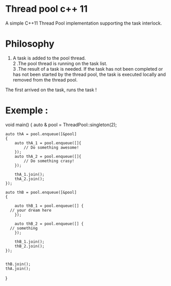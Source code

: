 # Thread pool c++ 11

A simple C++11 Thread Pool implementation supporting the task interlock.

# Philosophy

1. A task is added to the pool thread.           
2 .The pool thread is running on the task list.   
3 .The result of a task is needed. If the task has not been completed or has not been started by the thread pool, 
the task is executed locally and removed from the thread pool.

The first arrived on the task, runs the task !

# Exemple :

void main()
{
	auto & pool = ThreadPool::singleton(2);

	auto thA = pool.enqueue([&pool]
	{
		auto thA_1 = pool.enqueue([]{
		    // Do something awesome!
		});
		auto thA_2 = pool.enqueue([]{
		    // Do something crasy!
		});

		thA_1.join();
		thA_2.join();
	});
	
	auto thB = pool.enqueue([&pool]
	{

		auto thB_1 = pool.enqueue([] {
      // your dream here
		});

		auto thB_2 = pool.enqueue([] {
      // something
		});

		thB_1.join();
		thB_2.join();
	});


	thB.join();
	thA.join();
}
